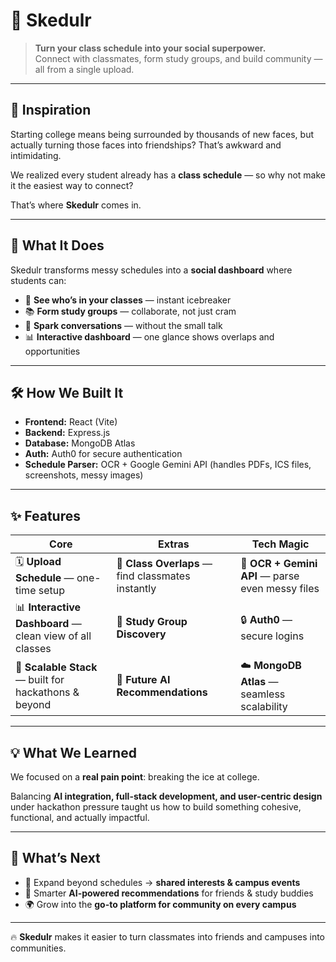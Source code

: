 # 📅 Skedulr  

> **Turn your class schedule into your social superpower.**  
Connect with classmates, form study groups, and build community — all from a single upload.  

---

## 🌱 Inspiration  

Starting college means being surrounded by thousands of new faces, but actually turning those faces into friendships? That’s awkward and intimidating.  

We realized every student already has a **class schedule** — so why not make it the easiest way to connect?  

That’s where **Skedulr** comes in.  

---

## 📲 What It Does  

Skedulr transforms messy schedules into a **social dashboard** where students can:  

- 👯 **See who’s in your classes** — instant icebreaker  
- 📚 **Form study groups** — collaborate, not just cram  
- 💬 **Spark conversations** — without the small talk  
- 📊 **Interactive dashboard** — one glance shows overlaps and opportunities  

---

## 🛠️ How We Built It  

- **Frontend:** React (Vite)  
- **Backend:** Express.js  
- **Database:** MongoDB Atlas  
- **Auth:** Auth0 for secure authentication  
- **Schedule Parser:** OCR + Google Gemini API (handles PDFs, ICS files, screenshots, messy images)  

---

## ✨ Features  

| Core | Extras | Tech Magic |
|------|--------|------------|
| 🗓️ **Upload Schedule** — one-time setup | 👀 **Class Overlaps** — find classmates instantly | 🤖 **OCR + Gemini API** — parse even messy files |
| 📊 **Interactive Dashboard** — clean view of all classes | 👯 **Study Group Discovery** | 🔒 **Auth0** — secure logins |
| 🎯 **Scalable Stack** — built for hackathons & beyond | 🔮 **Future AI Recommendations** | ☁️ **MongoDB Atlas** — seamless scalability |  

---

## 💡 What We Learned  

We focused on a **real pain point**: breaking the ice at college.  

Balancing **AI integration, full-stack development, and user-centric design** under hackathon pressure taught us how to build something cohesive, functional, and actually impactful.  

---

## 🔮 What’s Next  

- 🎉 Expand beyond schedules → **shared interests & campus events**  
- 🤖 Smarter **AI-powered recommendations** for friends & study buddies  
- 🌍 Grow into the **go-to platform for community on every campus**  

---

🔥 **Skedulr** makes it easier to turn classmates into friends and campuses into communities.  

